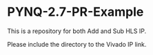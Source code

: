 # PYNQ-2.7-PR-Example

This is a repository for both Add and Sub HLS IP.

Please include the directory to the Vivado IP link.
